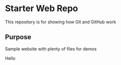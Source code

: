 # Starter Web Repo

This repository is for showing how Git and GitHub work

## Purpose

Sample website with plenty of files for demos


Hello
